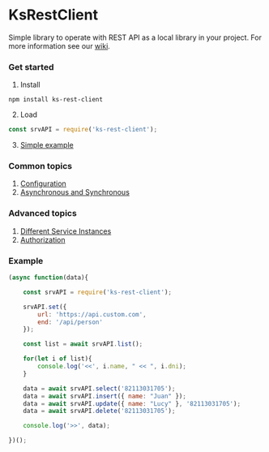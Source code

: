 # KsRestClient
Simple library to operate with REST API as a local library in your project. For more information see our [wiki](https://github.com/ameksike/ks-rest-client/wiki). 


### Get started
1. Install
```npm
npm install ks-rest-client
```
2. Load
```js
const srvAPI = require('ks-rest-client');
```
3. [Simple example](https://github.com/ameksike/ks-rest-client/wiki/Simple-example)

### Common topics
1. [Configuration](https://github.com/ameksike/ks-rest-client/wiki/Configure)
2. [Asynchronous and Synchronous](https://github.com/ameksike/ks-rest-client/wiki/Asynchronous)

### Advanced topics
1. [Different Service Instances](https://github.com/ameksike/ks-rest-client/wiki/Instances)
2. [Authorization](https://github.com/ameksike/ks-rest-client/wiki/Authorization)


### Example 
```js
(async function(data){

    const srvAPI = require('ks-rest-client');

    srvAPI.set({
        url: 'https://api.custom.com',
        end: '/api/person'
    });

    const list = await srvAPI.list();

    for(let i of list){
        console.log('<<', i.name, " << ", i.dni);
    }

    data = await srvAPI.select('82113031705'); 
    data = await srvAPI.insert({ name: "Juan" });
    data = await srvAPI.update({ name: "Lucy" }, '82113031705');    
    data = await srvAPI.delete('82113031705');

    console.log('>>', data);

})();
```